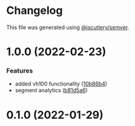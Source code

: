 # Changelog

This file was generated using [@jscutlery/semver](https://github.com/jscutlery/semver).

# 1.0.0 (2022-02-23)


### Features

* added vh100 functionality ([10b86b4](https://github.com/dereekb/dbcomponents/commit/10b86b42fb6653c338212b32d7f3555109747787))
* segment analytics ([b81d5a6](https://github.com/dereekb/dbcomponents/commit/b81d5a6a70ecf3bc35852d441cfd79e91e5dcb51))



# 0.1.0 (2022-01-29)

